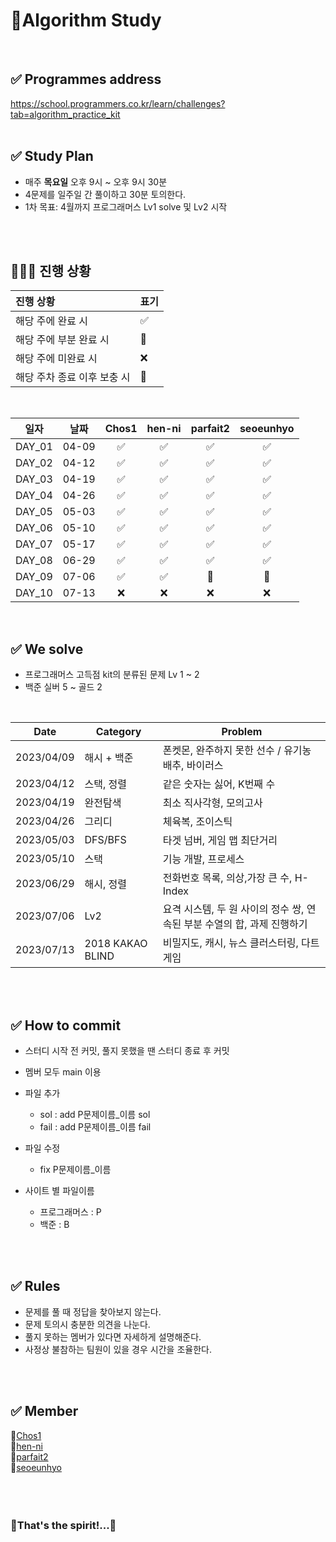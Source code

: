 # 👊Algorithm Study 
<br>


## ✅ Programmes address
https://school.programmers.co.kr/learn/challenges?tab=algorithm_practice_kit
<br><br>
## ✅ Study Plan
- 매주 **목요일** 오후 9시 ~ 오후 9시 30분
- 4문제를 일주일 간 풀이하고 30분 토의한다.
- 1차 목표: 4월까지 프로그래머스 Lv1 solve 및 Lv2 시작

<br><br>



## 🧑🏻‍💻 진행 상황

| 진행 상황            | 표기  |
|:-----------------|:----|
| 해당 주에 완료 시       | ✅   |
| 해당 주에 부분 완료 시    | 🔢  |
| 해당 주에 미완료 시      | ❌   |
| 해당 주차 종료 이후 보충 시 | 🔺  |

<br>

|   일자    |      날짜       | Chos1 | hen-ni | parfait2 | seoeunhyo |
|:-------:|:-------------:|:-------:|:-------:|:-------:|:-------:|
| DAY_01 | 04-09 |    ✅    |     ✅     |     ✅     |     ✅     |     
| DAY_02 | 04-12 |    ✅    |     ✅     |     ✅     |     ✅     |         
| DAY_03 | 04-19 |    ✅    |     ✅     |     ✅     |     ✅     |    
| DAY_04 | 04-26 |    ✅    |     ✅     |     ✅     |     ✅     |    
| DAY_05 | 05-03 |    ✅    |     ✅     |     ✅     |     ✅     |    
| DAY_06 | 05-10 |    ✅    |     ✅     |     ✅     |     ✅     |    
| DAY_07 | 05-17 |    ✅    |     ✅     |     ✅     |     ✅     |    
| DAY_08 | 06-29 |    ✅    |     ✅     |     ✅     |     ✅     |    
| DAY_09 | 07-06 |    ✅    |     ✅     |     🔢     |     🔢     |    
| DAY_10 | 07-13 |    ❌    |     ❌     |     ❌     |     ❌     | 
<br>




## ✅ We solve
- 프로그래머스 고득점 kit의 분류된 문제 Lv 1 ~ 2
- 백준 실버 5 ~ 골드 2 
<br>

|Date|Category|Problem|
|------|---|---|
|2023/04/09|해시 + 백준|폰켓몬, 완주하지 못한 선수 / 유기농 배추, 바이러스|
|2023/04/12|스택, 정렬|같은 숫자는 싫어, K번째 수|
|2023/04/19|완전탐색|최소 직사각형, 모의고사|
|2023/04/26|그리디|체육복, 조이스틱|
|2023/05/03|DFS/BFS|타겟 넘버, 게임 맵 최단거리|
|2023/05/10|스택|기능 개발, 프로세스|
|2023/06/29|해시, 정렬|전화번호 목록, 의상,가장 큰 수, H-Index |
|2023/07/06|Lv2|요격 시스템, 두 원 사이의 정수 쌍, 연속된 부분 수열의 합, 과제 진행하기 |
|2023/07/13|2018 KAKAO BLIND|비밀지도, 캐시, 뉴스 클러스터링, 다트 게임 |

<br><br>

## ✅ How to commit
- 스터디 시작 전 커밋, 풀지 못했을 땐 스터디 종료 후 커밋
- 멤버 모두 main 이용

- 파일 추가
  - sol : add P문제이름_이름 sol 
  - fail : add P문제이름_이름 fail
- 파일 수정
  - fix P문제이름_이름 
- 사이트 별 파일이름  
  - 프로그래머스 : P  
  - 백준 : B 

<br><br>

## ✅ Rules
- 문제를 풀 때 정답을 찾아보지 않는다.
- 문제 토의시 충분한 의견을 나눈다.
- 풀지 못하는 멤버가 있다면 자세하게 설명해준다.
- 사정상 불참하는 팀원이 있을 경우 시간을 조율한다.

<br><br>

## ✅ Member
🐙[Chos1](https://github.com/Chos1)<br>
🐹[hen-ni](https://github.com/hen-ni)<br>
🦦[parfait2](https://github.com/parfait2)<br>
🐲[seoeunhyo](https://github.com/seoeunhyo)
<br><br><br><br>

### 🌟That's the spirit!...🌟
